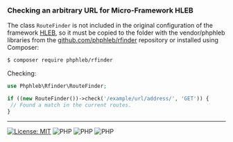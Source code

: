 ### Checking an arbitrary URL for Micro-Framework HLEB


The class `RouteFinder` is not included in the original configuration of the framework [HLEB](https://github.com/phphleb/hleb), so it must be copied to the folder with the vendor/phphleb  libraries from the [github.com/phphleb/rfinder](https://github.com/phphleb/rfinder)  repository or installed using Composer:

 ```bash
 $ composer require phphleb/rfinder
 ```

Checking:
 ```php
use Phphleb\Rfinder\RouteFinder;

if ((new RouteFinder())->check('/example/url/address/', 'GET')) {
  // Found a match in the current routes.
}

```

-----------------------------------

[![License: MIT](https://img.shields.io/badge/License-MIT%20(Free)-brightgreen.svg)](https://github.com/phphleb/draft/blob/main/LICENSE) ![PHP](https://img.shields.io/badge/PHP-7-blue) ![PHP](https://img.shields.io/badge/PHP-8-blue) ![PHP](https://img.shields.io/badge/HLEB->=1.5.73-brightgreen)

